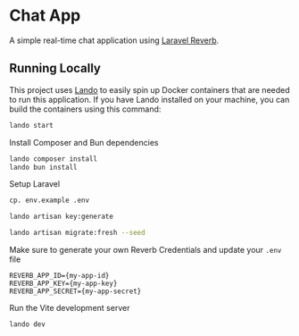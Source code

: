 # Chat App

A simple real-time chat application using [Laravel Reverb](https://reverb.laravel.com/).

## Running Locally
This project uses [Lando](https://lando.dev/) to easily spin up Docker containers that are needed to run this application. If you have Lando installed on your machine, you can build the containers using this command:
```bash
lando start
```

Install Composer and Bun dependencies
```bash
lando composer install
lando bun install
```

Setup Laravel
```bash
cp. env.example .env

lando artisan key:generate

lando artisan migrate:fresh --seed
```

Make sure to generate your own Reverb Credentials and update your `.env` file
```env
REVERB_APP_ID={my-app-id}
REVERB_APP_KEY={my-app-key}
REVERB_APP_SECRET={my-app-secret}
```

Run the Vite development server
```bash
lando dev
```
